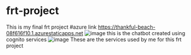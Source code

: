 # frt-project
This is my final frt project
#azure link https://thankful-beach-08f616f10.1.azurestaticapps.net
![image](https://user-images.githubusercontent.com/88930227/173343507-8dafdbc1-9d87-4598-9187-7f62f8847d52.png)
this is the chatbot created using cognito services
![image](https://user-images.githubusercontent.com/88930227/173343964-864a6746-d28e-4775-b4fa-55e98a6fe1ce.png)
These are the services used by me for this frt project
